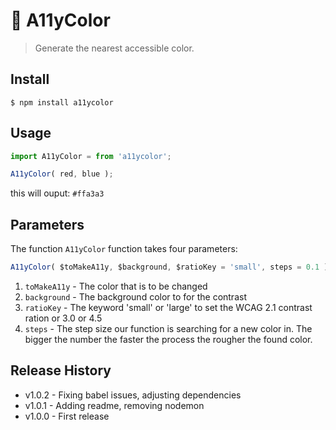 🌈 A11yColor
==============

> Generate the nearest accessible color.

## Install
```console
$ npm install a11ycolor
```

## Usage
```js
import A11yColor = from 'a11ycolor';

A11yColor( red, blue );
```

this will ouput: `#ffa3a3`


## Parameters

The function `A11yColor` function takes four parameters:

```js
A11yColor( $toMakeA11y, $background, $ratioKey = 'small', steps = 0.1 );
```

1. `toMakeA11y` - The color that is to be changed
1. `background` - The background color to for the contrast
1. `ratioKey`   - The keyword 'small' or 'large' to set the WCAG 2.1 contrast ration or 3.0 or 4.5
1. `steps`      - The step size our function is searching for a new color in. The bigger the number the faster the process the rougher the found color.


## Release History

* v1.0.2 - Fixing babel issues, adjusting dependencies
* v1.0.1 - Adding readme, removing nodemon
* v1.0.0 - First release
